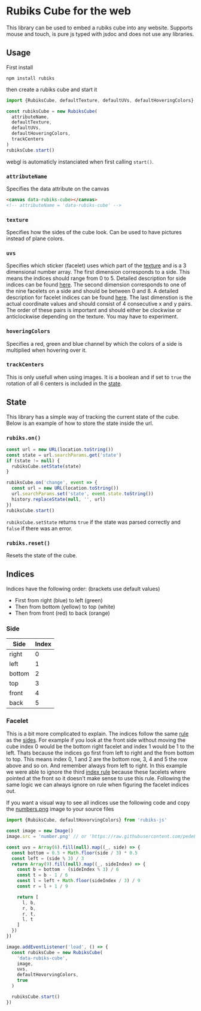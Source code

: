 # Rubiks Cube for the web

This library can be used to embed a rubiks cube into any website. Supports mouse and touch, is pure js typed with jsdoc and does not use any libraries.

## Usage

First install
```
npm install rubiks
```

then create a rubiks cube and start it
```javascript
import {RubiksCube, defaultTexture, defaultUVs, defaultHoveringColors} from 'rubiks-js'

const rubiksCube = new RubiksCube(
  attributeName,
  defaultTexture,
  defaultUVs,
  defaultHoveringColors,
  trackCenters
)
rubiksCube.start()
```
webgl is automaticly instanciated when first calling `start()`.

### `attributeName`
Specifies the data attribute on the canvas
```html
<canvas data-rubiks-cube></canvas>
<!-- attributeName = 'data-rubiks-cube' -->
```

### `texture`
Specifies how the sides of the cube look. Can be used to have pictures instead of plane colors.

### `uvs`
Specifies which sticker (facelet) uses which part of the [texture](#texture) and is a 3 dimensional number array. The first dimension corresponds to a side. This means the indices should range from 0 to 5. Detailed description for side indices can be found [here](#side). The second dimension corresponds to one of the nine facelets on a side and should be between 0 and 8. A detailed description for facelet indices can be found [here](#facelet). The last dimenstion is the actual coordinate values and should consist of 4 consecutive x and y pairs. The order of these pairs is important and should either be clockwise or anticlockwise depending on the texture. You may have to experiment.

### `hoveringColors`
Specifies a red, green and blue channel by which the colors of a side is multiplied when hovering over it.

### `trackCenters`
This is only usefull when using images. It is a boolean and if set to `true` the rotation
of all 6 centers is included in the [state](#state).


## State
This library has a simple way of tracking the current state of the cube.
Below is an example of how to store the state inside the url.

### `rubiks.on()`
```javascript
const url = new URL(location.toString())
const state = url.searchParams.get('state')
if (state != null) {
  rubiksCube.setState(state)
}

rubiksCube.on('change', event => {
  const url = new URL(location.toString())
  url.searchParams.set('state', event.state.toString())
  history.replaceState(null, '', url)
})
rubiksCube.start()
```
`rubiksCube.setState` returns `true` if the state was parsed correctly and `false`
if there was an error.

### `rubiks.reset()`
Resets the state of the cube.


## Indices
Indices have the following order: (brackets use default values)
- First from right (blue) to left (green)
- Then from bottom (yellow) to top (white)
- Then from front (red) to back (orange)
### Side
| Side | Index |
| --- | --- |
| right | 0 |
| left | 1 |
| bottom | 2 |
| top | 3 |
| front | 4 |
| back | 5 |

### Facelet
This is a bit more complicated to explain. The indices follow the same [rule](#indices) as the [sides](#side). For example if you look at the front side without moving the cube index 0 would be the bottom right facelet and index 1 would be 1 to the left. Thats because the indices go first from left to right and the from bottom to top. This means index 0, 1 and 2 are the bottom row, 3, 4 and 5 the row above and so on. And remember always from left to right. In this example we were able to ignore the third [index rule](#indices) because these facelets where pointed at the front so it doesn't make sense to use this rule. Following the same logic we can always ignore on rule when figuring the facelet indices out.

If you want a visual way to see all indices use the following code and copy the [numbers.png](https://github.com/pedeEli/rubiks-cube-v2/blob/main/number.png) image to your source files
```javascript
import {RubiksCube, defaultHovorvingColors} from 'rubiks-js'

const image = new Image()
image.src = 'number.png' // or 'https://raw.githubusercontent.com/pedeEli/rubiks-cube-v2/main/number.png'

const uvs = Array(6).fill(null).map((_, side) => {
  const bottom = 0.5 + Math.floor(side / 3) * 0.5
  const left = (side % 3) / 3
  return Array(9).fill(null).map((_, sideIndex) => {
    const b = bottom - (sideIndex % 3) / 6
    const t = b - 1 / 6
    const l = left + Math.floor(sideIndex / 3) / 9
    const r = l + 1 / 9

    return [
      l, b,
      r, b,
      r, t,
      l, t
    ]
  })
})

image.addEventListener('load', () => {
  const rubiksCube = new RubiksCube(
    'data-rubiks-cube',
    image,
    uvs,
    defaultHovorvingColors,
    true
  )

  rubiksCube.start()
})

```